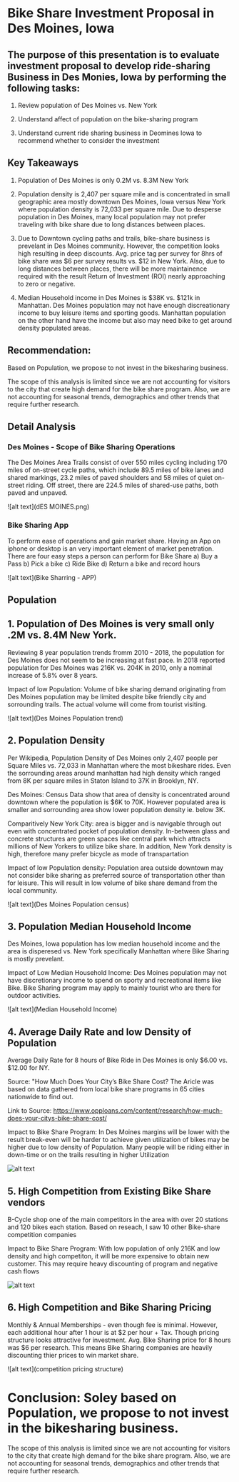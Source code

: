 # Bike Share Investment Proposal in Des Moines, Iowa

## The purpose of this presentation is to evaluate investment proposal to develop ride-sharing Business in Des Monies, Iowa by performing the following tasks:

1) Review population of Des Moines vs. New York  

2) Understand affect of population on the bike-sharing program

3) Understand current ride sharing business in Deomines Iowa to recommend whether to consider the investment 

## Key Takeaways

1) Population of Des Moines is only 0.2M vs. 8.3M New York

2) Population density is 2,407 per square mile and is concentrated in small geographic area mostly downtown Des Moines, Iowa versus New York  where population density is 72,033 per square mile.  Due to desperse population in Des Moines, many local population may not prefer traveling with bike share due to long distances between places.

3) Due to Downtown cycling paths and trails, bike-share business is prevelant in Des Moines community.  However, the competition looks high resulting in deep discounts.  Avg. price tag per survey for 8hrs of bike share was $6 per survey results vs. $12 in New York.  Also, due to long distances between places, there will be more maintainence required with the result Return of Investment (ROI) nearly approaching to zero or negative. 

4) Median Household income in Des Moines is $38K vs. $121k in Manhattan.  Des Moines population may not have enough discreationary income to buy leisure items and sporting goods.  Manhattan population on the other hand have the income but also may need bike to get around density populated areas.

## Recommendation: 

Based on Population, we propose to not invest in the bikesharing business.  

The scope of this analysis is limited since we are not accounting for visitors to the city that create high demand for the bike share program.  Also, we are not accounting for seasonal trends, demographics and other trends that require further research.  

## Detail Analysis

### Des Moines - Scope of Bike Sharing Operations

The Des Moines Area Trails consist of over 550 miles cycling including 170 miles of on-street cycle paths, which include 89.5 miles of bike lanes and shared markings, 23.2 miles of paved shoulders and 58 miles of quiet on-street riding. Off street, there are 224.5 miles of shared-use paths, both paved and unpaved. 

![alt text](dES MOINES.png)

### Bike Sharing App

To perform ease of operations and gain market share.  Having an App on iphone or desktop is an very important element of market penetration.  There are four easy steps a person can perform for Bike Share 
    a) Buy a Pass
    b) Pick a bike
    c) Ride Bike 
    d) Return a bike and record hours

![alt text](Bike Sharring - APP)

## Population 

## 1. Population of Des Moines is very small only .2M vs. 8.4M New York. 

Reviewing 8 year population trends fromm 2010 - 2018, the population for Des Moines does not seem to be increasing at fast pace. In 2018 reported population for Des Moines was 216K vs. 204K in 2010, only a nominal increase of 5.8% over 8 years.   

Impact of low Population: Volume of bike sharing demand originating from Des Moines population may be limited despite bike friendly city and sorrounding trails.   The actual volume will come from tourist visiting.

![alt text](Des Moines Population trend)

## 2. Population Density

Per Wikipedia, Population Density of Des Moines only 2,407 people per Square Miles vs. 72,033 in Manhattan where the most bikeshare rides.  Even the sorrounding areas around manhattan had high density which ranged from 8K per square miles in Staton Island to 37K in Brooklyn, NY. 

Des Moines: Census Data show that area of density is concentrated around downtown where the population is $6K to 70K.  However populated area is smaller and sorrounding area show lower population density  ie. below 3K.  

Comparitively New York City: area is bigger and is navigable through out even with concentrated pocket of population density.  In-between glass and concrete structures are green spaces like central park which attracts millions of New Yorkers to utilize bike share.  In addition, New York density is high, therefore many prefer bicycle as mode of transpartation

Impact of low Population density: Population area outside downtown may not consider bike sharing as preferred source of transportation other than for leisure.  This will result in low volume of bike share demand from the local community.

![alt text](Des Moines Population census)

## 3. Population Median Household Income

Des Moines, Iowa population has low median household income and the area is disperesed vs. New York specifically Manhattan where Bike Sharing is mostly prevelant.  

Impact of Low Median Household Income: Des Moines population may not have discretionary income to spend on sporty and recreational items like Bike.  Bike Sharing program may apply to mainly tourist who are there for outdoor activities.

![alt text](Median Household Income)

## 4. Average Daily Rate and low Density of Population

Average Daily Rate for  8 hours of Bike Ride in Des Moines is only $6.00 vs. $12.00 for NY.  

Source: "How Much Does Your City’s Bike Share Cost? The Aricle was based on data gathered  from local bike share programs in 65 cities nationwide to find out.

Link to Source: https://www.opploans.com/content/research/how-much-does-your-citys-bike-share-cost/

Impact to Bike Share Program: In Des Moines margins will be lower with the result break-even will be harder to achieve given utilization of bikes may be higher due to low density of Population.  Many people will be riding either in down-time or on the trails resulting in higher Utilization

![alt text](ADR)

## 5. High Competition from Existing Bike Share vendors

B-Cycle shop one of the main competitors in the area with over 20 stations and 120 bikes each station. Based on reseach, I saw 10 other Bike-share competition companies

Impact to Bike Share Program:  With low population of only 216K and low density and high competiton, it will be more expensive to obtain new customer.  This may require heavy discounting of program and negative cash flows

![alt text](competition)

## 6. High Competition and Bike Sharing Pricing

Monthly & Annual Memberships - even though fee is minimal. However, each additional hour after 1 hour is at $2 per hour + Tax.  Though pricing structure looks attractive for investment.  Avg. Bike Sharing price for 8 hours was $6 per research.  This means Bike Sharing companies are heavily discounting thier prices to win market share.

![alt text](competition pricing structure)


# Conclusion: Soley based on Population, we propose to not invest in the bikesharing business.  

The scope of this analysis is limited since we are not accounting for visitors to the city that create high demand for the bike share program.  Also, we are not accounting for seasonal trends, demographics and other trends that require further research.  


